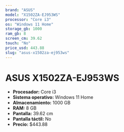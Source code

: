 ```yaml
---
brand: "ASUS"
model: "X1502ZA-EJ953WS"
processor: "Core i3"
os: "Windows 11 Home"
storage_gb: 1000
ram_gb: 8
screen_cm: 39.62
touch: "No"
price_usd: 443.88
slug: "asus-x1502za-ej953ws"
---
```


# ASUS X1502ZA-EJ953WS

- **Procesador:** Core i3
- **Sistema operativo:** Windows 11 Home
- **Almacenamiento:** 1000 GB
- **RAM:** 8 GB
- **Pantalla:** 39.62 cm
- **Pantalla táctil:** No
- **Precio:** $443.88

